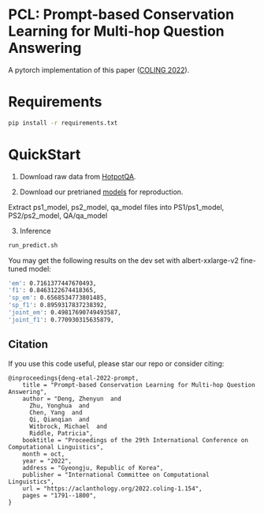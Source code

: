 # PCL: Prompt-based Conservation Learning for Multi-hop Question Answering
A pytorch implementation of this paper (<a href="https://aclanthology.org/2022.coling-1.154/">COLING 2022</a>). 

# Requirements
```bash
pip install -r requirements.txt
```

# QuickStart

1. Download raw data from <a href="https://hotpotqa.github.io/">HotpotQA</a>.

2. Download our pretrianed <a href="https://uoa-my.sharepoint.com/:f:/g/personal/zden658_uoa_auckland_ac_nz/EiifJtZRolxMl67cRCUJF4QBmcTOLL59zIuB7sYy8WYEAQ?e=haYzuT">models</a> for reproduction.

Extract ps1_model, ps2_model, qa_model files into PS1/ps1_model, PS2/ps2_model, QA/qa_model

3. Inference
```bash
run_predict.sh
```  
You may get the following results on the dev set with albert-xxlarge-v2 fine-tuned model:
```bash
'em': 0.7161377447670493,
'f1': 0.8463122674418365,
'sp_em': 0.6568534773801485,
'sp_f1': 0.8959317837238392,
'joint_em': 0.49817690749493587,
'joint_f1': 0.770930315635879,
```

## Citation

If you use this code useful, please star our repo or consider citing:
```
@inproceedings{deng-etal-2022-prompt,
    title = "Prompt-based Conservation Learning for Multi-hop Question Answering",
    author = "Deng, Zhenyun  and
      Zhu, Yonghua  and
      Chen, Yang  and
      Qi, Qianqian  and
      Witbrock, Michael  and
      Riddle, Patricia",
    booktitle = "Proceedings of the 29th International Conference on Computational Linguistics",
    month = oct,
    year = "2022",
    address = "Gyeongju, Republic of Korea",
    publisher = "International Committee on Computational Linguistics",
    url = "https://aclanthology.org/2022.coling-1.154",
    pages = "1791--1800",
}
```
